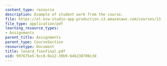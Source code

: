 ```yaml
---
content_type: resource
description: Example of student work from the course.
file: https://ol-ocw-studio-app-production.s3.amazonaws.com/courses/11-942-use-of-joint-fact-finding-in-science-intensive-policy-disputes-part-ii-spring-2004/997675e59cc80a1239b964b238700c3d_lenard_fsonfinal.pdf
file_type: application/pdf
learning_resource_types:
- Assignments
parent_title: Assignments
parent_type: CourseSection
resourcetype: Document
title: lenard_fsonfinal.pdf
uid: 997675e5-9cc8-0a12-39b9-64b238700c3d
---
```

